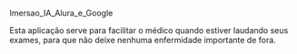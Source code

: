 Imersao_IA_Alura_e_Google

Esta aplicação serve para facilitar o médico quando estiver laudando seus exames,
para que não deixe nenhuma enfermidade importante de fora.
